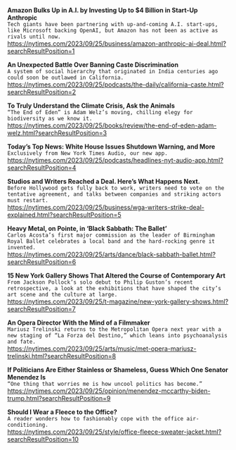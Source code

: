 **Amazon Bulks Up in A.I. by Investing Up to $4 Billion in Start-Up Anthropic**\
`Tech giants have been partnering with up-and-coming A.I. start-ups, like Microsoft backing OpenAI, but Amazon has not been as active as rivals until now.`\
https://nytimes.com/2023/09/25/business/amazon-anthropic-ai-deal.html?searchResultPosition=1

**An Unexpected Battle Over Banning Caste Discrimination**\
`A system of social hierarchy that originated in India centuries ago could soon be outlawed in California.`\
https://nytimes.com/2023/09/25/podcasts/the-daily/california-caste.html?searchResultPosition=2

**To Truly Understand the Climate Crisis, Ask the Animals**\
`“The End of Eden” is Adam Welz’s moving, chilling elegy for biodiversity as we know it.`\
https://nytimes.com/2023/09/25/books/review/the-end-of-eden-adam-welz.html?searchResultPosition=3

**Today’s Top News: White House Issues Shutdown Warning, and More**\
`Exclusively from New York Times Audio, our new app.`\
https://nytimes.com/2023/09/25/podcasts/headlines-nyt-audio-app.html?searchResultPosition=4

**Studios and Writers Reached a Deal. Here’s What Happens Next.**\
`Before Hollywood gets fully back to work, writers need to vote on the tentative agreement, and talks between companies and striking actors must restart.`\
https://nytimes.com/2023/09/25/business/wga-writers-strike-deal-explained.html?searchResultPosition=5

**Heavy Metal, on Pointe, in ‘Black Sabbath: The Ballet’**\
`Carlos Acosta’s first major commission as the leader of Birmingham Royal Ballet celebrates a local band and the hard-rocking genre it invented.`\
https://nytimes.com/2023/09/25/arts/dance/black-sabbath-ballet.html?searchResultPosition=6

**15 New York Gallery Shows That Altered the Course of Contemporary Art**\
`From Jackson Pollock’s solo debut to Philip Guston’s recent retrospective, a look at the exhibitions that have shaped the city’s art scene and the culture at large.`\
https://nytimes.com/2023/09/25/t-magazine/new-york-gallery-shows.html?searchResultPosition=7

**An Opera Director With the Mind of a Filmmaker**\
`Mariusz Trelinski returns to the Metropolitan Opera next year with a new staging of “La Forza del Destino,” which leans into psychoanalysis and fate.`\
https://nytimes.com/2023/09/25/arts/music/met-opera-mariusz-trelinski.html?searchResultPosition=8

**If Politicians Are Either Stainless or Shameless, Guess Which One Senator Menendez Is**\
`“One thing that worries me is how uncool politics has become.”`\
https://nytimes.com/2023/09/25/opinion/menendez-mccarthy-biden-trump.html?searchResultPosition=9

**Should I Wear a Fleece to the Office?**\
`A reader wonders how to fashionably cope with the office air-conditioning.`\
https://nytimes.com/2023/09/25/style/office-fleece-sweater-jacket.html?searchResultPosition=10

